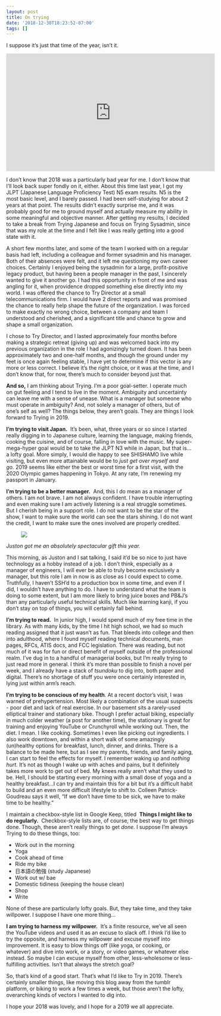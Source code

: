 ```yaml
---
layout: post
title: On trying
date: '2018-12-30T18:23:52-07:00'
tags: []
---
```

I suppose it’s just that time of the year, isn’t it.

<iframe width="560" height="315" src="https://www.youtube.com/embed/hHW1oY26kxQ" frameborder="0" allow="accelerometer; autoplay; encrypted-media; gyroscope; picture-in-picture" allowfullscreen></iframe>

I don’t know that 2018 was a particularly bad year for me. I don’t know that I’ll look back super fondly on it, either. About this time last year, I got my JLPT (Japanese Language Proficiency Test) N5 exam results. N5 is the most basic level, and I barely passed. I had been self-studying for about 2 years at that point. The results didn’t exactly surprise me, and it was probably good for me to ground myself and actually measure my ability in some meaningful and objective manner. After getting my results, I decided to take a break from Trying Japanese and focus on Trying Sysadmin, since that was my role at the time and I felt like I was really getting into a good state with it.

A short few months later, and some of the team I worked with on a regular basis had left, including a colleague and former sysadmin and his manager. Both of their absences were felt, and it left me questioning my own career choices. Certainly I enjoyed being the sysadmin for a large, profit-positive legacy product, but having been a people manager in the past, I sincerely wanted to give it another go. I had this opportunity in front of me and was angling for it, when providence dropped something else directly into my world. I was offered the chance to Try Director at a small telecommunications firm. I would have 2 direct reports and was promised the chance to really help shape the future of the organization. I was forced to make exactly no wrong choice, between a company and team I understood and cherished, and a significant title and chance to grow and shape a small organization.

I chose to Try Director, and I lasted approximately four months before making a strategic retreat (giving up) and was welcomed back into my previous organization in the role I had agonizingly turned down. It has been approximately two and one-half months, and though the ground under my feet is once again feeling stable, I have yet to determine if this vector is any more or less correct. I believe it’s the right choice, or it was at the time, and I don’t know that, for now, there’s much to consider beyond just that.

**And so,** I am thinking about Trying. I’m a poor goal-setter. I operate much on gut feeling and I tend to live in the moment. Ambiguity and uncertainty can leave me with a sense of unease. What is a manager but someone who must operate in ambiguity? And, not solely a manager of others, but of one’s self as well? The things below, they aren’t goals. They are things I look forward to Trying in 2019.

**I’m trying to visit Japan.** &nbsp;It’s been, what, three years or so since I started really digging in to Japanese culture, learning the language, making friends, cooking the cuisine, and of course, falling in love with the music. My super-mega-hyper goal would be to take the JLPT N3 while in Japan, but that is…a lofty goal. More simply, I would die happy to see SHISHAMO live while visiting, but even more attainable would be to _just get over myself and go._&nbsp;2019 seems like either the best or worst time for a first visit, with the 2020 Olympic games happening in Tokyo. At any rate, I’m renewing my passport in January.

**I’m trying to be a better manager.** &nbsp;And, this I do mean as a manager of others. I am not brave. I am not always confident. I have trouble interrupting and even making sure I am actively listening is a real struggle sometimes. But I cherish being in a support role. I do not want to be the star of the show, I want to make sure the world can see the stars shining. I do not want the credit, I want to make sure the ones involved are properly credited.

<figure data-orig-width="3036" data-orig-height="4048" class="tmblr-full"><img src="../../../assets/article_images/tumblr/181566864564_0.jpg" data-orig-width="3036" data-orig-height="4048"></figure>

_Juston got me an absolutely spectacular gift this year._

This morning, as Juston and I sat talking, I said it’d be so nice to just have technology as a hobby instead of a job. I don’t think, especially as a manager of engineers, I will ever be able to truly become exclusively a manager, but this role I am in now is as close as I could expect to come. Truthfully, I haven’t SSH’d to a production box in some time, and even if I did, I wouldn’t have anything to do. I have to understand what the team is doing to some extent, but I am more likely to bring juice boxes and PB&J’s than any particularly useful technical skills. Much like learning kanji, if you don’t stay on top of things, you will certainly fall behind.

**I’m trying to read.** &nbsp;In junior high, I would spend much of my free time in the library. As with many kids, by the time I hit high school, we had so much reading assigned that it just wasn’t as fun. That bleeds into college and then into adulthood, where I found myself reading technical documents, man pages, RFCs, ATIS docs, and FCC legislation. There was reading, but not much of it was for fun or direct benefit of myself outside of the professional realm. I’ve dug in to a handful of managerial books, but I’m really trying to just read more in general. I think it’s more than possible to finish a novel per week, and I already have a stack of _tsundoku_&nbsp;to dig into, both paper and digital. There’s no shortage of stuff you were once certainly interested in, lying just within arm’s reach.

**I’m trying to be conscious of my health**. At a recent doctor’s visit, I was warned of prehypertension. Most likely a combination of the usual suspects - poor diet and lack of real exercise. In our basement sits a rarely-used elliptical trainer and stationary bike. Though I prefer actual biking, especially in much colder weather (a post for another time), the stationary is great for training and enjoying YouTube or Crunchyroll while working out. Then, the diet. I mean. I like cooking. Sometimes I even like picking out ingredients. I also work downtown, and within a short walk of some amazingly (un)healthy options for breakfast, lunch, dinner, and drinks. There is a balance to be made here, but as I see my parents, friends, and family aging, I can start to feel the effects for myself. I remember waking up and _nothing hurt._ It’s not as though I wake up with aches and pains, but it definitely takes more work to get out of bed. My knees really aren’t what they used to be. Hell, I should be starting every morning with a small dose of yoga and a healthy breakfast…I can try and maintain this for a bit but it’s a difficult habit to build and an even more difficult lifestyle to shift to. Colleen Patrick-Goudreau says it well,&nbsp;“If we don’t have time to be sick, we have to make time to be healthy.”

I maintain a checkbox-style list in Google Keep, titled&nbsp; **Things I might like to do regularly.** &nbsp;Checkbox-style lists are, of course, the best way to get things done. Though, these aren’t really things to get _done._&nbsp;I suppose I’m always Trying to do these things, too:

- Work out in the morning  
- Yoga
- Cook ahead of time
- Ride my bike
- 日本語の勉強 (study Japanese)  
- Work out w/ bae
- Domestic tidiness (keeping the house clean)
- Shop
- Write

None of these are particularly lofty goals. But, they take time, and they take willpower. I suppose I have one more thing…

**I am trying to harness my willpower.** &nbsp;It’s a finite resource, we’ve all seen the YouTube videos and used it as an excuse to slack off. I think I’d like to try the opposite, and harness my willpower and excuse myself into improvement. It is easy to blow things off (like yoga, or cooking, or whatever) and dive into work, or a story, or video games, or whatever else instead. So maybe I can excuse myself from other, less-wholesome or less-fulfilling activities. Isn’t that always the stretch goal?

So, that’s kind of a good start. That’s what I’d like to Try in 2019. There’s certainly smaller things, like moving this blog away from the tumblr platform, or biking to work a few times a week, but those aren’t the lofty, overarching kinds of vectors I wanted to dig into.

I hope your 2018 was lovely, and I hope for a 2019 we all appreciate.

